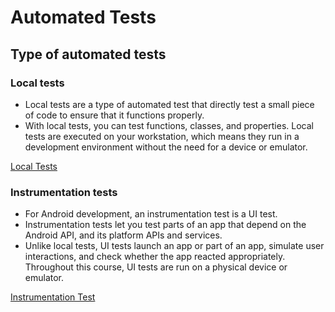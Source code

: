 # Automated Tests

## Type of automated tests

### Local tests

- Local tests are a type of automated test that directly test a small piece of code to ensure that it functions properly.
- With local tests, you can test functions, classes, and properties. Local tests are executed on your workstation, which means they run in a development environment without the need for a device or emulator.

[Local Tests](/01-AndroidBasicsWithCompose/Unit-02:Building%20app%20UI/03-Interact%20with%20UI%20and%20state/03-AutomatedTests/01-LocalTests.md)

### Instrumentation tests

- For Android development, an instrumentation test is a UI test.
- Instrumentation tests let you test parts of an app that depend on the Android API, and its platform APIs and services.
- Unlike local tests, UI tests launch an app or part of an app, simulate user interactions, and check whether the app reacted appropriately. Throughout this course, UI tests are run on a physical device or emulator.

[Instrumentation Test](/01-AndroidBasicsWithCompose/Unit-02:Building%20app%20UI/03-Interact%20with%20UI%20and%20state/03-AutomatedTests/02-Write%20an%20instrumentation%20test.md)
